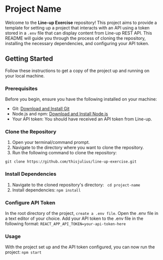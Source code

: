 # Project Name

Welcome to the **Line-up Exercise** repository! This project aims to provide a template for setting up a project that interacts with an API using a token stored in a `.env` file that can display content from Line-up REST API.
This README will guide you through the process of cloning the repository, installing the necessary dependencies, and configuring your API token.

## Getting Started

Follow these instructions to get a copy of the project up and running on your local machine.

### Prerequisites

Before you begin, ensure you have the following installed on your machine:

- Git: [Download and Install Git](https://git-scm.com/downloads)
- Node.js and npm: [Download and Install Node.js](https://nodejs.org/en/download/)
- Your API token: You should have received an API token from Line-up.

### Clone the Repository

1. Open your terminal/command prompt.
2. Navigate to the directory where you want to clone the repository.
3. Run the following command to clone the repository:

```git clone https://github.com/thisjulius/line-up-exercise.git ``` 

### Install Dependencies
1. Navigate to the cloned repository's directory:
    ``` cd project-name```
2. Install dependencies: ``` npm install ``` 

### Configure API Token
In the root directory of the project, ```create a .env file```.
Open the .env file in a text editor of your choice.
Add your API token to the .env file in the following format:
```REACT_APP_API_TOKEN=your-api-token-here```

### Usage
With the project set up and the API token configured, you can now run the project:
```npm start```
